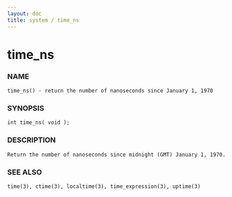 ```yaml
---
layout: doc
title: system / time_ns
---
```

# time_ns

### NAME

    time_ns() - return the number of nanoseconds since January 1, 1970

### SYNOPSIS

    int time_ns( void );

### DESCRIPTION

    Return the number of nanoseconds since midnight (GMT) January 1, 1970.

### SEE ALSO

    time(3), ctime(3), localtime(3), time_expression(3), uptime(3)

